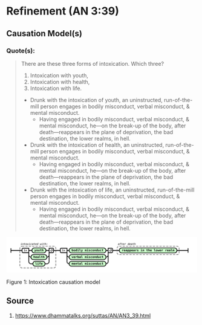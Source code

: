 # Refinement (AN 3:39)

## Causation Model(s)

### Quote(s):
> There are these three forms of intoxication. Which three? 
> 1. Intoxication with youth, 
> 2. Intoxication with health, 
> 3. Intoxication with life.
> 
> * Drunk with the intoxication of youth, an uninstructed, run-of-the-mill person engages in bodily misconduct, verbal misconduct, & mental misconduct. 
>     * Having engaged in bodily misconduct, verbal misconduct, & mental misconduct, he—on the break-up of the body, after death—reappears in the plane of deprivation, the bad destination, the lower realms, in hell.
> * Drunk with the intoxication of health, an uninstructed, run-of-the-mill person engages in bodily misconduct, verbal misconduct, & mental misconduct. 
>     * Having engaged in bodily misconduct, verbal misconduct, & mental misconduct, he—on the break-up of the body, after death—reappears in the plane of deprivation, the bad destination, the lower realms, in hell.
> * Drunk with the intoxication of life, an uninstructed, run-of-the-mill person engages in bodily misconduct, verbal misconduct, & mental misconduct. 
>     * Having engaged in bodily misconduct, verbal misconduct, & mental misconduct, he—on the break-up of the body, after death—reappears in the plane of deprivation, the bad destination, the lower realms, in hell.

![Intoxication causation model](./Intoxication-causation-model.svg)

Figure 1: Intoxication causation model


## Source
1. https://www.dhammatalks.org/suttas/AN/AN3_39.html